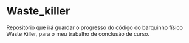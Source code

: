 # Waste_killer
Repositório que irá guardar o progresso do código do barquinho físico Waste Killer, para o meu trabalho de conclusão de curso. 
